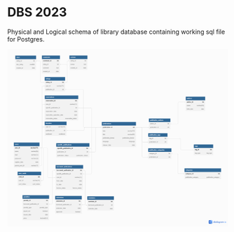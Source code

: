 # DBS 2023

Physical and Logical schema of library database containing working sql file for Postgres.

<p align="center">
  <img src="./documentation/physical_diagram.png" />
</p>
